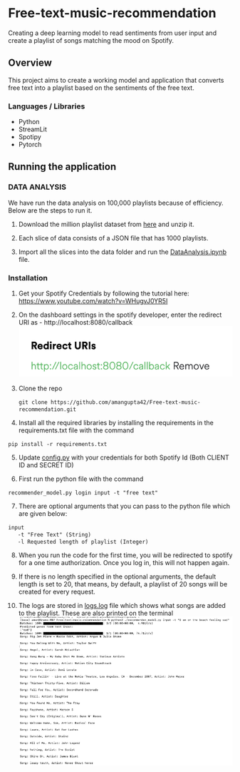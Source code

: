 # Free-text-music-recommendation
Creating a deep learning model to read sentiments from user input and create a playlist of songs matching the mood on Spotify.

## Overview

This project aims to create a working model and application that converts free text into a playlist based on the sentiments of the free text.  

### Languages / Libraries
* Python
* StreamLit
* Spotipy
* Pytorch

## Running the application

### DATA ANALYSIS

We have run the data analysis on 100,000 playlists because of efficiency. Below are the steps to run it.

1. Download the million playlist dataset from [here](https://drive.google.com/file/d/1M7cPvQ2--q9Hq-TQmJEVKhHCpKAWq0OI/view?usp=sharing) and unzip it.

2. Each slice of data consists of a JSON file that has 1000 playlists. 

3. Import all the slices into the data folder and run the [DataAnalysis.ipynb](/DataAnalysis.ipynb) file.

### Installation 

1. Get your Spotify Credentials by following the tutorial here: https://www.youtube.com/watch?v=WHugvJ0YR5I 

2. On the dashboard settings in the spotify developer, enter the redirect URI as - http://localhost:8080/callback
![dashboard](/images/dashboard.png)

3. Clone the repo
   ```
   git clone https://github.com/amangupta42/Free-text-music-recommendation.git
   ```
4. Install all the required libraries by installing the requirements in the requirements.txt file with the command

  ```
  pip install -r requirements.txt
  ```
5. Update [config.py](/config.py) with your credentials for both Spotify Id (Both CLIENT ID and SECRET ID)

6. First run the python file with the command 
```
recommender_model.py login input -t "free text"
```

7. There are optional arguments that you can pass to the python file which are given below:
```
input
   -t "Free Text" (String)
   -l Requested length of playlist (Integer)
```
8. When you run the code for the first time, you will be redirected to spotify for a one time authorization. Once you log in, this will not happen again.

9. If there is no length specified in the optional arguments, the default length is set to 20, that means, by default, a playlist of 20 songs will be created for every request.

10. The logs are stored in [logs.log](/logs.log) file which shows what songs are added to the playlist. These are also printed on the terminal
![log](/images/playlist.png)


